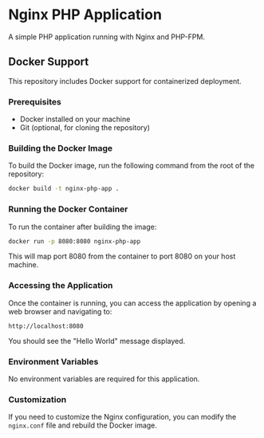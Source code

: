 # Nginx PHP Application

A simple PHP application running with Nginx and PHP-FPM.

## Docker Support

This repository includes Docker support for containerized deployment.

### Prerequisites

- Docker installed on your machine
- Git (optional, for cloning the repository)

### Building the Docker Image

To build the Docker image, run the following command from the root of the repository:

```bash
docker build -t nginx-php-app .
```

### Running the Docker Container

To run the container after building the image:

```bash
docker run -p 8080:8080 nginx-php-app
```

This will map port 8080 from the container to port 8080 on your host machine.

### Accessing the Application

Once the container is running, you can access the application by opening a web browser and navigating to:

```
http://localhost:8080
```

You should see the "Hello World" message displayed.

### Environment Variables

No environment variables are required for this application.

### Customization

If you need to customize the Nginx configuration, you can modify the `nginx.conf` file and rebuild the Docker image.
